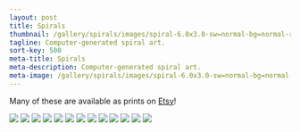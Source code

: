 ```yaml
---
layout: post
title: Spirals
thumbnail: /gallery/spirals/images/spiral-6.0x3.0-sw=normal-bg=normal-rs=7.png
tagline: Computer-generated spiral art.
sort-key: 500
meta-title: Spirals
meta-description: Computer-generated spiral art.
meta-image: /gallery/spirals/images/spiral-6.0x3.0-sw=normal-bg=normal-rs=7.png
---
```


Many of these are available as prints on [Etsy](https://www.etsy.com/shop/HappyCoding)!

<img src="/gallery/spirals/images/spiral-10.0x8.0-sw=normal-bg=normal-rs=7.png" />
<img src="/gallery/spirals/images/spiral-10.0x8.0-sw=normal-bg=none-rs=26.png" />
<img src="/gallery/spirals/images/spiral-10.0x8.0-sw=10-bg=kinda_thick-rs=8.png" />
<img src="/gallery/spirals/images/spiral-10.0x8.0-sw=normal-bg=none-rs=5.png" />
<img src="/gallery/spirals/images/spiral-10.0x8.0-sw=normal-bg=thick-rs=1.png" />
<img src="/gallery/spirals/images/spiral-10.0x8.0-sw=normal-bg=none-rs=12.png" />
<img src="/gallery/spirals/images/spiral-10.0x8.0-sw=normal-bg=thick-rs=18.png" />
<img src="/gallery/spirals/images/spiral-10.0x8.0-sw=thick-bg=normal-rs=7.png" />
<img src="/gallery/spirals/images/spiral-10.0x8.0-sw=thick-bg=thick-rs=5.png" />
<img src="/gallery/spirals/images/spiral-10.0x8.0-sw=normal-bg=normal-bw-rs=30.png" />
<img src="/gallery/spirals/images/spiral-10.0x8.0-sw=normal-bg=none-bw-rs=272.png" />
<img src="/gallery/spirals/images/spiral-10.0x8.0-sw=kinda_thick-bg=normal-rs=959" />
<img src="/gallery/spirals/images/spiral-10.0x8.0-sw=normal-bg=normal-bg.png" />